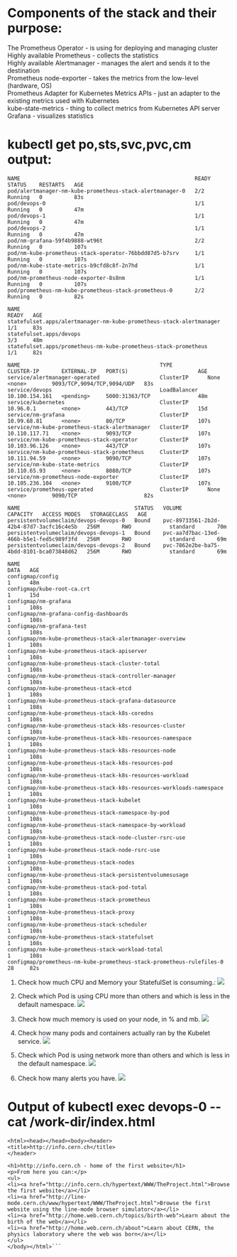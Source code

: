 # Components of the stack and their purpose:

The Prometheus Operator - is using for deploying and managing cluster\
Highly available Prometheus - collects the statistics\
Highly available Alertmanager - manages the alert and sends it to the destination\
Prometheus node-exporter - takes the metrics from the low-level (hardware, OS)\
Prometheus Adapter for Kubernetes Metrics APIs - just an adapter to the existing metrics used with Kubernetes\
kube-state-metrics - thing to collect metrics from Kubernetes API server\
Grafana - visualizes statistics

# kubectl get po,sts,svc,pvc,cm output:
```nkt@MacBook-Pro-NKT k8s % kubectl get po,sts,svc,pvc,cm                             
NAME                                                       READY   STATUS    RESTARTS   AGE
pod/alertmanager-nm-kube-prometheus-stack-alertmanager-0   2/2     Running   0          83s
pod/devops-0                                               1/1     Running   0          47m
pod/devops-1                                               1/1     Running   0          47m
pod/devops-2                                               1/1     Running   0          47m
pod/nm-grafana-59f4b9888-wt96t                             2/2     Running   0          107s
pod/nm-kube-prometheus-stack-operator-76bbdd87d5-b7srv     1/1     Running   0          107s
pod/nm-kube-state-metrics-b9cfd8c8f-2n7hd                  1/1     Running   0          107s
pod/nm-prometheus-node-exporter-8s8nm                      1/1     Running   0          107s
pod/prometheus-nm-kube-prometheus-stack-prometheus-0       2/2     Running   0          82s

NAME                                                                  READY   AGE
statefulset.apps/alertmanager-nm-kube-prometheus-stack-alertmanager   1/1     83s
statefulset.apps/devops                                               3/3     48m
statefulset.apps/prometheus-nm-kube-prometheus-stack-prometheus       1/1     82s

NAME                                            TYPE           CLUSTER-IP       EXTERNAL-IP   PORT(S)                      AGE
service/alertmanager-operated                   ClusterIP      None             <none>        9093/TCP,9094/TCP,9094/UDP   83s
service/devops                                  LoadBalancer   10.100.154.161   <pending>     5000:31363/TCP               48m
service/kubernetes                              ClusterIP      10.96.0.1        <none>        443/TCP                      15d
service/nm-grafana                              ClusterIP      10.99.68.81      <none>        80/TCP                       107s
service/nm-kube-prometheus-stack-alertmanager   ClusterIP      10.110.117.71    <none>        9093/TCP                     107s
service/nm-kube-prometheus-stack-operator       ClusterIP      10.103.96.126    <none>        443/TCP                      107s
service/nm-kube-prometheus-stack-prometheus     ClusterIP      10.111.94.59     <none>        9090/TCP                     107s
service/nm-kube-state-metrics                   ClusterIP      10.110.65.93     <none>        8080/TCP                     107s
service/nm-prometheus-node-exporter             ClusterIP      10.105.236.104   <none>        9100/TCP                     107s
service/prometheus-operated                     ClusterIP      None             <none>        9090/TCP                     82s

NAME                                    STATUS   VOLUME                                     CAPACITY   ACCESS MODES   STORAGECLASS   AGE
persistentvolumeclaim/devops-devops-0   Bound    pvc-89733561-2b2d-42b4-87d7-3acfc16c4e5b   256M       RWO            standard       70m
persistentvolumeclaim/devops-devops-1   Bound    pvc-aa7d7bac-13ed-466b-b5e1-fed5c989f3fd   256M       RWO            standard       69m
persistentvolumeclaim/devops-devops-2   Bound    pvc-7862e2be-ba75-4bdd-8101-bca073848d62   256M       RWO            standard       69m

NAME                                                                   DATA   AGE
configmap/config                                                       1      48m
configmap/kube-root-ca.crt                                             1      15d
configmap/nm-grafana                                                   1      108s
configmap/nm-grafana-config-dashboards                                 1      108s
configmap/nm-grafana-test                                              1      108s
configmap/nm-kube-prometheus-stack-alertmanager-overview               1      108s
configmap/nm-kube-prometheus-stack-apiserver                           1      108s
configmap/nm-kube-prometheus-stack-cluster-total                       1      108s
configmap/nm-kube-prometheus-stack-controller-manager                  1      108s
configmap/nm-kube-prometheus-stack-etcd                                1      108s
configmap/nm-kube-prometheus-stack-grafana-datasource                  1      108s
configmap/nm-kube-prometheus-stack-k8s-coredns                         1      108s
configmap/nm-kube-prometheus-stack-k8s-resources-cluster               1      108s
configmap/nm-kube-prometheus-stack-k8s-resources-namespace             1      108s
configmap/nm-kube-prometheus-stack-k8s-resources-node                  1      108s
configmap/nm-kube-prometheus-stack-k8s-resources-pod                   1      108s
configmap/nm-kube-prometheus-stack-k8s-resources-workload              1      108s
configmap/nm-kube-prometheus-stack-k8s-resources-workloads-namespace   1      108s
configmap/nm-kube-prometheus-stack-kubelet                             1      108s
configmap/nm-kube-prometheus-stack-namespace-by-pod                    1      108s
configmap/nm-kube-prometheus-stack-namespace-by-workload               1      108s
configmap/nm-kube-prometheus-stack-node-cluster-rsrc-use               1      108s
configmap/nm-kube-prometheus-stack-node-rsrc-use                       1      108s
configmap/nm-kube-prometheus-stack-nodes                               1      108s
configmap/nm-kube-prometheus-stack-persistentvolumesusage              1      108s
configmap/nm-kube-prometheus-stack-pod-total                           1      108s
configmap/nm-kube-prometheus-stack-prometheus                          1      108s
configmap/nm-kube-prometheus-stack-proxy                               1      108s
configmap/nm-kube-prometheus-stack-scheduler                           1      108s
configmap/nm-kube-prometheus-stack-statefulset                         1      108s
configmap/nm-kube-prometheus-stack-workload-total                      1      108s
configmap/prometheus-nm-kube-prometheus-stack-prometheus-rulefiles-0   28     82s
```

1. Check how much CPU and Memory your StatefulSet is consuming.:
![](/Users/nkt/PycharmProjects/pythonProject/devops/k8s/images/1.png)
   
2. Check which Pod is using CPU more than others and which is less in the default namespace.
![](/Users/nkt/PycharmProjects/pythonProject/devops/k8s/images/2.png)
   
3. Check how much memory is used on your node, in % and mb.
![](/Users/nkt/PycharmProjects/pythonProject/devops/k8s/images/3.png)
   
4. Check how many pods and containers actually ran by the Kubelet service.
![](/Users/nkt/PycharmProjects/pythonProject/devops/k8s/images/4.png)
   
5. Check which Pod is using network more than others and which is less in the default namespace.
![](/Users/nkt/PycharmProjects/pythonProject/devops/k8s/images/5.png)
   
6. Check how many alerts you have. 
![](/Users/nkt/PycharmProjects/pythonProject/devops/k8s/images/6.png)
   
# Output of kubectl exec devops-0 -- cat /work-dir/index.html

```Defaulted container "devops" out of: devops, install (init)
<html><head></head><body><header>
<title>http://info.cern.ch</title>
</header>

<h1>http://info.cern.ch - home of the first website</h1>
<p>From here you can:</p>
<ul>
<li><a href="http://info.cern.ch/hypertext/WWW/TheProject.html">Browse the first website</a></li>
<li><a href="http://line-mode.cern.ch/www/hypertext/WWW/TheProject.html">Browse the first website using the line-mode browser simulator</a></li>
<li><a href="http://home.web.cern.ch/topics/birth-web">Learn about the birth of the web</a></li>
<li><a href="http://home.web.cern.ch/about">Learn about CERN, the physics laboratory where the web was born</a></li>
</ul>
</body></html>```